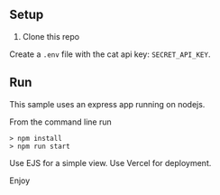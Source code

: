 ## Setup

1. Clone this repo


Create a `.env` file with the cat api key: `SECRET_API_KEY`.

## Run
This sample uses an express app running on nodejs.

From the command line run
```
> npm install
> npm run start
```
Use EJS for a simple view.
Use Vercel for deployment.

Enjoy